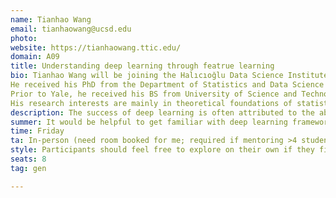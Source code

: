 ```yaml
---
name: Tianhao Wang
email: tianhaowang@ucsd.edu
photo: 
website: https://tianhaowang.ttic.edu/
domain: A09
title: Understanding deep learning through featrue learning
bio: Tianhao Wang will be joining the Halıcıoğlu Data Science Institute at UC San Diego as a tenure-track assistant professor in July 2025.
He received his PhD from the Department of Statistics and Data Science at Yale University in 2024.
Prior to Yale, he received his BS from University of Science and Technology of China in 2018.
His research interests are mainly in theoretical foundations of statistical learning, especially high-dimensional statistics and deep learning.
description: The success of deep learning is often attributed to the ability of neural networks to learn useful features from data. Yet, the process of feature learning remains mysterious. In this project, we aim to develop fundamental understanding of how neural networks learn features, with an emphasis on the dynamical perspective of the training process. We will explore feature learning for various neural network architectures, and investigate surprising phenomena in deep learning such as implicit regularization and grokking, etc. Participants will gain hands-on experience in training neural networks and analyzing the training process.
summer: It would be helpful to get familiar with deep learning frameworks such as PyTorch or Jax.
time: Friday
ta: In-person (need room booked for me; required if mentoring >4 students in-person)
style: Participants should feel free to explore on their own if they find a specific topic interesting. Meanwhile, participants will have opportunities to work with my PhD students. I will provide hands-on guidance.
seats: 8
tag: gen

---
```

